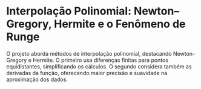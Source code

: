 # Interpolação Polinomial: Newton–Gregory, Hermite e o Fenômeno de Runge
O projeto aborda métodos de interpolação polinomial, destacando Newton-Gregory e Hermite. O primeiro usa diferenças finitas para pontos equidistantes, simplificando os cálculos. O segundo considera também as derivadas da função, oferecendo maior precisão e suavidade na aproximação dos dados.
